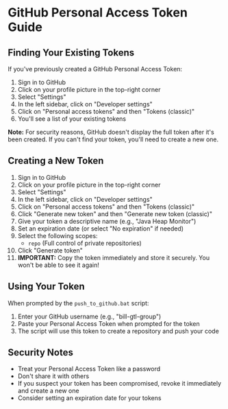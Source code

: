 # GitHub Personal Access Token Guide

## Finding Your Existing Tokens

If you've previously created a GitHub Personal Access Token:

1. Sign in to GitHub
2. Click on your profile picture in the top-right corner
3. Select "Settings"
4. In the left sidebar, click on "Developer settings"
5. Click on "Personal access tokens" and then "Tokens (classic)"
6. You'll see a list of your existing tokens

**Note:** For security reasons, GitHub doesn't display the full token after it's been created. If you can't find your token, you'll need to create a new one.

## Creating a New Token

1. Sign in to GitHub
2. Click on your profile picture in the top-right corner
3. Select "Settings"
4. In the left sidebar, click on "Developer settings"
5. Click on "Personal access tokens" and then "Tokens (classic)"
6. Click "Generate new token" and then "Generate new token (classic)"
7. Give your token a descriptive name (e.g., "Java Heap Monitor")
8. Set an expiration date (or select "No expiration" if needed)
9. Select the following scopes:
   - `repo` (Full control of private repositories)
10. Click "Generate token"
11. **IMPORTANT:** Copy the token immediately and store it securely. You won't be able to see it again!

## Using Your Token

When prompted by the `push_to_github.bat` script:

1. Enter your GitHub username (e.g., "bill-gtl-group")
2. Paste your Personal Access Token when prompted for the token
3. The script will use this token to create a repository and push your code

## Security Notes

- Treat your Personal Access Token like a password
- Don't share it with others
- If you suspect your token has been compromised, revoke it immediately and create a new one
- Consider setting an expiration date for your tokens
